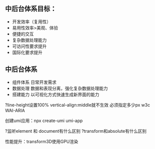 ## 中后台体系目标：

* 开发效率（复用性）
* 易用性效率>美观、体验
* 便捷的交互
* 复杂数据处理能力
* 可访问性要求提升
* 国际化要求提升

## 中后台体系

* 组件体系 日常开发需求
* 数据处理 数据和表现分离，强化复杂数据处理能力
* 搭建能力 以可视化方式快速生成新界面的能力

?line-height设置100% vertical-align:middle就不生效 必须指定多少px
w3c WAI-ARIA

创建umi应用：npx create-umi umi-app

?监听element 和 document有什么区别
?transform和absolute有什么区别

性能提升：transform3D使用GPU渲染